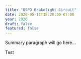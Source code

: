 ```yaml
---
title: "BSPD Brakelight Circuit"
date: 2020-05-11T18:20:30-07:00
year: 2020
draft: false
featured: false
---
```


Summary paragraph will go here...

<!--more-->

Test
